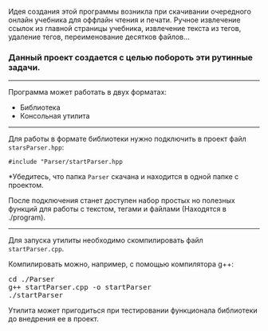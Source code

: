 <p>Идея создания этой программы возникла при скачивании очередного онлайн учебника для оффлайн чтения и печати. Ручное извлечение ссылок из главной страницы учебника, извлечение текста из тегов, удаление тегов, переименование десятков файлов...</p>
<h3>Данный проект создается с целью побороть эти рутинные задачи.</h3>
<hr />
<p>Программа может работать в двух форматах: 
<ul>
  <li>Библиотека</li>
  <li>Консольная утилита</li>
</ul>
</p>
<hr />
<p>Для работы в формате библиотеки нужно подключить в проект файл <code>starsParser.hpp</code>:
<p>
  <pre><code>#include "Parser/startParser.hpp</code></pre>
</p>
<p>*Убедитесь, что папка <code>Parser</code> скачана и находится в одной папке с проектом.</p>
После подключения станет доступен набор простых но полезных функций для работы с текстом, тегами и файлами (Находятся в ./program).</p>
<hr />
<p>Для запуска утилиты необходимо скомпилировать файл <code>startParser.cpp</code>.</p>
<p>Компилировать можно, например, с помощью компилятора g++:</p>
<pre>cd ./Parser
g++ startParser.cpp -o startParser
./startParser
</pre>
<p />Утилита может пригодиться при тестировании функционала библиотеки до внедрения ее в проект.

